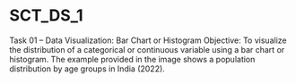 # SCT_DS_1
Task 01 – Data Visualization: Bar Chart or Histogram Objective: To visualize the distribution of a categorical or continuous variable using a bar chart or histogram. The example provided in the image shows a population distribution by age groups in India (2022).
